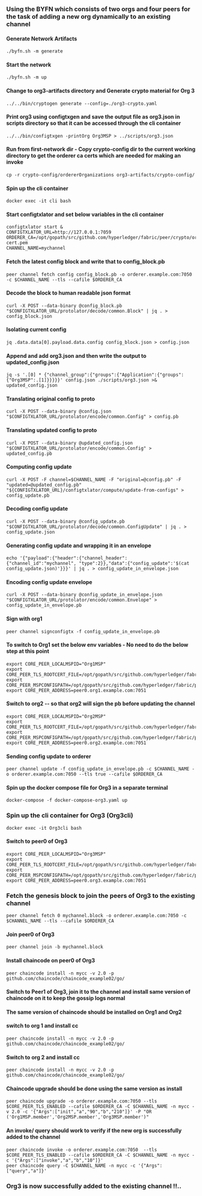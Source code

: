 ### Using the BYFN which consists of two orgs and four peers for the task of adding a new org dynamically to an existing channel

#### Generate Network Artifacts
``` 
./byfn.sh -m generate
```

#### Start the network
``` 
./byfn.sh -m up 
```

#### Change to org3-artifacts directory and Generate crypto material for Org 3
```
../../bin/cryptogen generate --config=./org3-crypto.yaml
```

#### Print org3 using configtxgen and save the output file as org3.json in scripts directory so that it can be accessed through the cli container
``` 
../../bin/configtxgen -printOrg Org3MSP > ../scripts/org3.json
```

#### Run from first-network dir - Copy crypto-config dir to the current working directory to get the orderer ca certs which are needed for making an invoke
```
cp -r crypto-config/ordererOrganizations org3-artifacts/crypto-config/
```

#### Spin up the cli container
```
docker exec -it cli bash
```

#### Start configtxlator and set below variables in the cli container
```
configtxlator start &
CONFIGTXLATOR_URL=http://127.0.0.1:7059
ORDERER_CA=/opt/gopath/src/github.com/hyperledger/fabric/peer/crypto/ordererOrganizations/example.com/orderers/orderer.example.com/msp/tlscacerts/tlsca.example.com-cert.pem
CHANNEL_NAME=mychannel
```

#### Fetch the latest config block and write that to config_block.pb
```
peer channel fetch config config_block.pb -o orderer.example.com:7050 -c $CHANNEL_NAME --tls --cafile $ORDERER_CA
```

#### Decode the block to human readable json format
```
curl -X POST --data-binary @config_block.pb "$CONFIGTXLATOR_URL/protolator/decode/common.Block" | jq . > config_block.json
```

#### Isolating current config
```
jq .data.data[0].payload.data.config config_block.json > config.json
```

#### Append and add org3.json and then write the output to updated_config.json
```
jq -s '.[0] * {"channel_group":{"groups":{"Application":{"groups": {"Org3MSP":.[1]}}}}}' config.json ./scripts/org3.json >& updated_config.json
```

#### Translating original config to proto
```
curl -X POST --data-binary @config.json "$CONFIGTXLATOR_URL/protolator/encode/common.Config" > config.pb
```

#### Translating updated config to proto
```
curl -X POST --data-binary @updated_config.json "$CONFIGTXLATOR_URL/protolator/encode/common.Config" > updated_config.pb
```

#### Computing config update
```
curl -X POST -F channel=$CHANNEL_NAME -F "original=@config.pb" -F "updated=@updated_config.pb" "${CONFIGTXLATOR_URL}/configtxlator/compute/update-from-configs" > config_update.pb
```

#### Decoding config update
```
curl -X POST --data-binary @config_update.pb "$CONFIGTXLATOR_URL/protolator/decode/common.ConfigUpdate" | jq . > config_update.json
```

#### Generating config update and wrapping it in an envelope
```
echo '{"payload":{"header":{"channel_header":{"channel_id":"mychannel", "type":2}},"data":{"config_update":'$(cat config_update.json)'}}}' | jq . > config_update_in_envelope.json
```

#### Encoding config update envelope
```
curl -X POST --data-binary @config_update_in_envelope.json "$CONFIGTXLATOR_URL/protolator/encode/common.Envelope" > config_update_in_envelope.pb
```

#### Sign with org1
```
peer channel signconfigtx -f config_update_in_envelope.pb
```

#### To switch to Org1 set the below env variables - No need to do the below step at this point
```
export CORE_PEER_LOCALMSPID="Org1MSP"
export CORE_PEER_TLS_ROOTCERT_FILE=/opt/gopath/src/github.com/hyperledger/fabric/peer/crypto/peerOrganizations/org1.example.com/peers/peer0.org1.example.com/tls/ca.crt
export CORE_PEER_MSPCONFIGPATH=/opt/gopath/src/github.com/hyperledger/fabric/peer/crypto/peerOrganizations/org1.example.com/users/Admin@org1.example.com/msp
export CORE_PEER_ADDRESS=peer0.org1.example.com:7051
```

#### Switch to org2 -- so that org2 will sign the pb before updating the channel
```
export CORE_PEER_LOCALMSPID="Org2MSP"
export CORE_PEER_TLS_ROOTCERT_FILE=/opt/gopath/src/github.com/hyperledger/fabric/peer/crypto/peerOrganizations/org2.example.com/peers/peer0.org2.example.com/tls/ca.crt
export CORE_PEER_MSPCONFIGPATH=/opt/gopath/src/github.com/hyperledger/fabric/peer/crypto/peerOrganizations/org2.example.com/users/Admin@org2.example.com/msp
export CORE_PEER_ADDRESS=peer0.org2.example.com:7051
```

#### Sending config update to orderer
```
peer channel update -f config_update_in_envelope.pb -c $CHANNEL_NAME -o orderer.example.com:7050 --tls true --cafile $ORDERER_CA
```

#### Spin up the docker compose file for Org3 in a separate terminal
```
docker-compose -f docker-compose-org3.yaml up
```

### Spin up the cli container for Org3 (Org3cli)
```
docker exec -it Org3cli bash
```

#### Switch to peer0 of Org3
```
export CORE_PEER_LOCALMSPID="Org3MSP"
export CORE_PEER_TLS_ROOTCERT_FILE=/opt/gopath/src/github.com/hyperledger/fabric/peer/crypto/peerOrganizations/org3.example.com/peers/peer0.org3.example.com/tls/ca.crt
export CORE_PEER_MSPCONFIGPATH=/opt/gopath/src/github.com/hyperledger/fabric/peer/crypto/peerOrganizations/org3.example.com/users/Admin@org3.example.com/msp
export CORE_PEER_ADDRESS=peer0.org3.example.com:7051
```

### Fetch the genesis block to join the peers of Org3 to the existing channel
```
peer channel fetch 0 mychannel.block -o orderer.example.com:7050 -c $CHANNEL_NAME --tls --cafile $ORDERER_CA
```

#### Join peer0 of Org3
```
peer channel join -b mychannel.block
```

#### Install chaincode on peer0 of Org3
```
peer chaincode install -n mycc -v 2.0 -p github.com/chaincode/chaincode_example02/go/
```

#### Switch to Peer1 of Org3, join it to the channel and install same version of chaincode on it to keep the gossip logs normal

#### The same version of chaincode should be installed on Org1 and Org2
#### switch to org 1 and install cc
```
peer chaincode install -n mycc -v 2.0 -p github.com/chaincode/chaincode_example02/go/
```

#### Switch to org 2 and install cc
```
peer chaincode install -n mycc -v 2.0 -p github.com/chaincode/chaincode_example02/go/
```

#### Chaincode upgrade should be done using the same version as install
```
peer chaincode upgrade -o orderer.example.com:7050 --tls $CORE_PEER_TLS_ENABLED --cafile $ORDERER_CA -C $CHANNEL_NAME -n mycc -v 2.0 -c '{"Args":["init","a","90","b","210"]}' -P "OR ('Org1MSP.member','Org2MSP.member','Org3MSP.member')"
```

#### An invoke/ query should work to verify if the new org is successfully added to the channel
```
peer chaincode invoke -o orderer.example.com:7050  --tls $CORE_PEER_TLS_ENABLED --cafile $ORDERER_CA -C $CHANNEL_NAME -n mycc -c '{"Args":["invoke","a","b","10"]}'
peer chaincode query -C $CHANNEL_NAME -n mycc -c '{"Args":["query","a"]}'
```
### Org3 is now successfully added to the existing channel !!..
